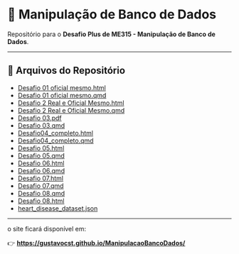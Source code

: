 # 📂 Manipulação de Banco de Dados

Repositório para o **Desafio Plus de ME315 - Manipulação de Banco de Dados**.

---

## 📑 Arquivos do Repositório

- [Desafio 01 oficial mesmo.html](./Desafio%2001%20oficial%20mesmo.html)  
- [Desafio 01 oficial mesmo.qmd](./Desafio%2001%20oficial%20mesmo.qmd)  
- [Desafio 2 Real e Oficial Mesmo.html](./Desafio%202%20Real%20e%20Oficial%20Mesmo.html)  
- [Desafio 2 Real e Oficial Mesmo.qmd](./Desafio%202%20Real%20e%20Oficial%20Mesmo.qmd)  
- [Desafio 03.pdf](./Desafio%2003.pdf)  
- [Desafio 03.qmd](./Desafio%2003.qmd)  
- [Desafio04_completo.html](./Desafio04_completo.html)  
- [Desafio04_completo.qmd](./Desafio04_completo.qmd)  
- [Desafio 05.html](./Desafio%2005.html)  
- [Desafio 05.qmd](./Desafio%2005.qmd)  
- [Desafio 06.html](./Desafio%2006.html)  
- [Desafio 06.qmd](./Desafio%2006.qmd)  
- [Desafio 07.html](./Desafio%2007.html)  
- [Desafio 07.qmd](./Desafio%2007.qmd)
- [Desafio 08.qmd](./Desafio%2008.qmd)
- [Desafio 08.html](./Desafio%2008.html)
- [heart_disease_dataset.json](./heart_disease_dataset.json)  

---

  

o site ficará disponível em:  

👉 **https://gustavocst.github.io/ManipulacaoBancoDados/**  

